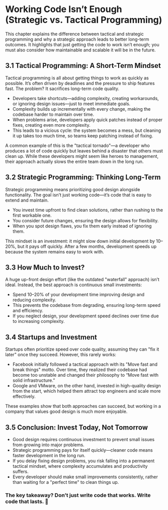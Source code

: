 # Working Code Isn’t Enough (Strategic vs. Tactical Programming)
This chapter explains the difference between tactical and strategic programming and why a strategic approach leads to better long-term outcomes. It highlights that just getting the code to work isn’t enough; you must also consider how maintainable and scalable it will be in the future.

## 3.1 Tactical Programming: A Short-Term Mindset
Tactical programming is all about getting things to work as quickly as possible. It’s often driven by deadlines and the pressure to ship features fast. The problem? It sacrifices long-term code quality.

- Developers take shortcuts—adding complexity, creating workarounds, or ignoring design issues—just to meet immediate goals.
- Complexity builds up incrementally with every change, making the codebase harder to maintain over time.
- When problems arise, developers apply quick patches instead of proper fixes, creating even more complexity.
- This leads to a vicious cycle: the system becomes a mess, but cleaning it up takes too much time, so teams keep patching instead of fixing.

A common example of this is the "tactical tornado"—a developer who produces a lot of code quickly but leaves behind a disaster that others must clean up. While these developers might seem like heroes to management, their approach actually slows the entire team down in the long run.

## 3.2 Strategic Programming: Thinking Long-Term
Strategic programming means prioritizing good design alongside functionality. The goal isn’t just working code—it’s code that is easy to extend and maintain.

- You invest time upfront to find clean solutions, rather than rushing to the first workable one.
- You consider future changes, ensuring the design allows for flexibility.
- When you spot design flaws, you fix them early instead of ignoring them.

This mindset is an investment: it might slow down initial development by 10–20%, but it pays off quickly. After a few months, development speeds up because the system remains easy to work with.

## 3.3 How Much to Invest?
A huge up-front design effort (like the outdated "waterfall" approach) isn’t ideal. Instead, the best approach is continuous small investments:

- Spend 10–20% of your development time improving design and reducing complexity.
- This prevents the codebase from degrading, ensuring long-term speed and efficiency.
- If you neglect design, your development speed declines over time due to increasing complexity.

## 3.4 Startups and Investment
Startups often prioritize speed over code quality, assuming they can "fix it later" once they succeed. However, this rarely works:

- Facebook initially followed a tactical approach with its "Move fast and break things" motto. Over time, they realized their codebase had become too unstable and changed their philosophy to “Move fast with solid infrastructure.”
- Google and VMware, on the other hand, invested in high-quality design from the start, which helped them attract top engineers and scale more effectively.

These examples show that both approaches can succeed, but working in a company that values good design is much more enjoyable.

## 3.5 Conclusion: Invest Today, Not Tomorrow
- Good design requires continuous investment to prevent small issues from growing into major problems.
- Strategic programming pays for itself quickly—cleaner code means faster development in the long run.
- If you delay fixing design problems, you risk falling into a permanent tactical mindset, where complexity accumulates and productivity suffers.
- Every developer should make small improvements consistently, rather than waiting for a "perfect time" to clean things up.

### The key takeaway? Don’t just write code that works. Write code that lasts. 🚀
